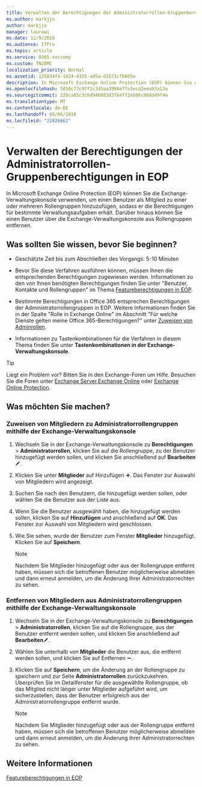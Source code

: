 ```yaml
---
title: Verwalten der Berechtigungen der Administratorrollen-Gruppenberechtigungen in EOP
ms.author: markjjo
author: markjjo
manager: laurawi
ms.date: 12/9/2016
ms.audience: ITPro
ms.topic: article
ms.service: O365-seccomp
ms.custom: TN2DMC
localization_priority: Normal
ms.assetid: 125834f4-1024-4325-ad5a-d2573cfb005e
description: In Microsoft Exchange Online Protection (EOP) können Sie die Exchange-Verwaltungskonsole verwenden, um einen Benutzer als Mitglied zu einer oder mehreren Rollengruppen hinzuzufügen, sodass er die Berechtigungen für bestimmte Verwaltungsaufgaben erhält. Darüber hinaus können Sie einen Benutzer über die Exchange-Verwaltungskonsole aus Rollengruppen entfernen.
ms.openlocfilehash: 5d50c77c97f2c345aa3994e7fa3ecd2eea93a13a
ms.sourcegitcommit: 22bca85c3c6d946083d3784f72e886c068d49f4a
ms.translationtype: MT
ms.contentlocale: de-DE
ms.lasthandoff: 08/06/2018
ms.locfileid: "22026662"
---
```

# <a name="manage-admin-role-group-permissions-in-eop"></a>Verwalten der Berechtigungen der Administratorrollen-Gruppenberechtigungen in EOP
  
In Microsoft Exchange Online Protection (EOP) können Sie die Exchange-Verwaltungskonsole verwenden, um einen Benutzer als Mitglied zu einer oder mehreren Rollengruppen hinzuzufügen, sodass er die Berechtigungen für bestimmte Verwaltungsaufgaben erhält. Darüber hinaus können Sie einen Benutzer über die Exchange-Verwaltungskonsole aus Rollengruppen entfernen.
  
## <a name="what-do-you-need-to-know-before-you-begin"></a>Was sollten Sie wissen, bevor Sie beginnen?

- Geschätzte Zeit bis zum Abschließen des Vorgangs: 5-10 Minuten
    
- Bevor Sie diese Verfahren ausführen können, müssen Ihnen die entsprechenden Berechtigungen zugewiesen werden. Informationen zu den von Ihnen benötigten Berechtigungen finden Sie unter "Benutzer, Kontakte und Rollengruppen" im Thema [Featureberechtigungen in EOP](feature-permissions-in-eop.md). 
    
- Bestimmte Berechtigungen in Office 365 entsprechen Berechtigungen der Administratorrollengruppen in EOP. Weitere Informationen finden Sie in der Spalte "Rolle in Exchange Online" im Abschnitt "Für welche Dienste gelten meine Office 365-Berechtigungen?" unter [Zuweisen von Adminrollen](https://go.microsoft.com/fwlink/p/?LinkId=286708).
    
- Informationen zu Tastenkombinationen für die Verfahren in diesem Thema finden Sie unter **Tastenkombinationen in der Exchange-Verwaltungskonsole**.
    
> [!TIP]
> Liegt ein Problem vor? Bitten Sie in den Exchange-Foren um Hilfe. Besuchen Sie die Foren unter [Exchange Server](https://go.microsoft.com/fwlink/p/?linkId=60612),[Exchange Online](https://go.microsoft.com/fwlink/p/?linkId=267542) oder [Exchange Online Protection](https://go.microsoft.com/fwlink/p/?linkId=285351). 
  
## <a name="what-do-you-want-to-do"></a>Was möchten Sie machen?

### <a name="use-the-eac-to-assign-members-to-admin-role-groups"></a>Zuweisen von Mitgliedern zu Administratorrollengruppen mithilfe der Exchange-Verwaltungskonsole

1. Wechseln Sie in der Exchange-Verwaltungskonsole zu **Berechtigungen** \> **Administratorrollen**, klicken Sie auf die Rollengruppe, zu der Benutzer hinzugefügt werden sollen, und klicken Sie anschließend auf **Bearbeiten**![Bearbeitungssymbol](../media/ITPro-EAC-EditIcon.png).
    
2. Klicken Sie unter **Mitglieder** auf Hinzufügen ![Hinzufügen (Symbol)](../media/ITPro-EAC-AddIcon.png). Das Fenster zur Auswahl von Mitgliedern wird angezeigt.
    
3. Suchen Sie nach den Benutzern, die hinzugefügt werden sollen, oder wählen Sie die Benutzer aus der Liste aus.
    
4. Wenn Sie die Benutzer ausgewählt haben, die hinzugefügt werden sollen, klicken Sie auf **Hinzufügen** und anschließend auf **OK**. Das Fenster zur Auswahl von Mitgliedern wird geschlossen.
    
5. Wie Sie sehen, wurde der Benutzer zum Fenster **Mitglieder** hinzugefügt. Klicken Sie auf **Speichern**.
    
    > [!NOTE]
    > Nachdem Sie Mitglieder hinzugefügt oder aus der Rollengruppe entfernt haben, müssen sich die betroffenen Benutzer möglicherweise abmelden und dann erneut anmelden, um die Änderung ihrer Administratorrechten zu sehen. 
  
### <a name="use-the-eac-to-remove-members-from-admin-role-groups"></a>Entfernen von Mitgliedern aus Administratorrollengruppen mithilfe der Exchange-Verwaltungskonsole

1. Wechseln Sie in der Exchange-Verwaltungskonsole zu **Berechtigungen** \> **Administratorrollen**, klicken Sie auf die Rollengruppe, aus der Benutzer entfernt werden sollen, und klicken Sie anschließend auf **Bearbeiten**![Bearbeitungssymbol](../media/ITPro-EAC-EditIcon.png).
    
2. Wählen Sie unterhalb von **Mitglieder** die Benutzer aus, die entfernt werden sollen, und klicken Sie auf Entfernen ![Entfernen (Symbol)](../media/ITPro-EAC-RemoveIcon.png).
    
3. Klicken Sie auf **Speichern**, um die Änderung an der Rollengruppe zu speichern und zur Seite **Administratorrollen** zurückzukehren. Überprüfen Sie im Detailfenster für die ausgewählte Rollengruppe, ob das Mitglied nicht länger unter Mitglieder aufgeführt wird, um sicherzustellen, dass der Benutzer erfolgreich aus der Administratorrollengruppe entfernt wurde. 
    
    > [!NOTE]
    > Nachdem Sie Mitglieder hinzugefügt oder aus der Rollengruppe entfernt haben, müssen sich die betroffenen Benutzer möglicherweise abmelden und dann erneut anmelden, um die Änderung ihrer Administratorrechten zu sehen. 
  
## <a name="for-more-information"></a>Weitere Informationen

[Featureberechtigungen in EOP](feature-permissions-in-eop.md)
  

